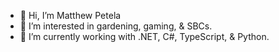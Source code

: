 - 👋 Hi, I’m Matthew Petela
- 👀 I’m interested in gardening, gaming, & SBCs. 
- 🌱 I’m currently working with .NET, C#, TypeScript, & Python.

<!---
matthewpetela/matthewpetela is a ✨ special ✨ repository because its `README.md` (this file) appears on your GitHub profile.
You can click the Preview link to take a look at your changes.
--->
